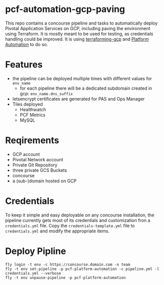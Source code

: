 # pcf-automation-gcp-paving

This repo contains a concourse pipeline and tasks to automatically deploy Pivotal Application Services on GCP, including paving the environment using Terraform.
It is mostly meant to be used for testing, as credentials handling could be improved.
It is using [terraforming-gcp](https://github.com/pivotal-cf/terraforming-gcp) and [Platform Automation](http://docs-platform-automation.cfapps.io/platform-automation/v2.0/index.html) to do so.

# Features

* the pipeline can be deployed multiple times with different values for `env_name`
  * for each pipeline there will be a dedicated subdomain created in gcp: `env_name.dns_suffix`
* letsencrypt certificates are generated for PAS and Ops Manager
* Tiles deployed
  * Healthwatch
  * PCF Metrics
  * MySQL

# Reqirements

* GCP account
* Pivotal Network account
* Private Git Repository
* three private GCS Buckets
* concourse
* a (sub-)domain hosted on GCP

# Credentials

To keep it simple and easy deployable on any concourse installation, the pipeline currently gets most of its credentials and customization fron a `credentials.yml` file.
Copy the `credentials-template.yml` file to `credentials.yml` and modify the appropriate items.

# Deploy Pipline

```
fly login -t env -c https://concourse.domain.com -n team
fly -t env set-pipeline -p pcf-platform-automation -c pipeline.yml -l credentials.yml --verbose
fly -t env unpause-pipeline -p pcf-platform-automation
```
